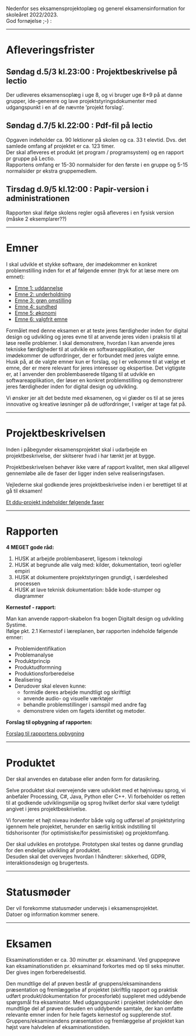 Nedenfor ses eksamensprojektoplæg og generel eksamensinformation for skoleåret 2022/2023.   
God fornøjelse ;-) :

----------------------------------------------------------------------------------------

# Afleveringsfrister

## Søndag d.5/3 kl.23:00 : Projektbeskrivelse på lectio

Der udleveres eksamensoplæg i uge 8, og vi bruger uge 8+9 på at danne grupper, ide-generere og lave projektstyringsdokumenter med udgangspunkt i en af de nævnte ’projekt forslag’.  

## Søndag d.7/5 kl.22:00 : Pdf-fil på lectio

Opgaven indeholder ca. 90 lektioner på skolen og ca. 33 t elevtid. Dvs. det samlede omfang af projektet er ca. 123 timer.         
Der skal afleveres et produkt (et program / programsystem) og en rapport pr gruppe på Lectio.         
Rapportens omfang er 15-30 normalsider for den første i en gruppe og 5-15 normalsider pr ekstra gruppemedlem.     

## Tirsdag d.9/5 kl.12:00 : Papir-version i administrationen  

Rapporten skal ifølge skolens regler også afleveres i en fysisk version (måske 2 eksemplarer??)

----------------------------------------------------------------------------------------

# Emner


I skal udvikle et stykke software, der imødekommer en konkret problemstilling inden for et af følgende emner (tryk for at læse mere om emnet):

- [Emne 1: uddannelse](emne1_uddannelse.md)
- [Emne 2: underholdning](emne2_underholdning.md)
- [Emne 3: grøn omstilling](emne3_klima.md)
- [Emne 4: sundhed](emne4_sundhed.md)
- [Emne 5: økonomi](emne5_money.md)
- [Emne 6: valgfrit emne](emne6_valgfri.md)

Formålet med denne eksamen er at teste jeres færdigheder inden for digital design og udvikling og jeres evne til at anvende jeres viden i praksis til at løse reelle problemer. I skal demonstrere, hvordan I kan anvende jeres tekniske færdigheder til at udvikle en softwareapplikation, der imødekommer de udfordringer, der er forbundet med jeres valgte emne.   
Husk på, at de valgte emner kun er forslag, og I er velkomne til at vælge et emne, der er mere relevant for jeres interesser og ekspertise. Det vigtigste er, at I anvender den problembaserede tilgang til at udvikle en softwareapplikation, der løser en konkret problemstilling og demonstrerer jeres færdigheder inden for digital design og udvikling.   

Vi ønsker jer alt det bedste med eksamenen, og vi glæder os til at se jeres innovative og kreative løsninger på de udfordringer, I vælger at tage fat på.

----------------------------------------------------------------------------------------

# Projektbeskrivelsen

Inden i påbegynder eksamensprojektet skal i udarbejde en projektbeskrivelse, der skitserer hvad i har tænkt jer at bygge.    

Projektbeskrivelsen behøver ikke være af rapport kvalitet, men skal alligevel gennemløbe alle de faser der ligger inden selve realiseringsfasen.    

Vejlederne skal godkende jeres projektbeskrivelse inden i er berettiget til at gå til eksamen!  

<a href="https://digitaltdesignlyngby.github.io/projektarbejdet/Elevversion%20-%20projektarbejdets%20forberedelsesfaser.pdf" target="_blank">Et ddu-projekt indeholder følgende faser</a>

----------------------------------------------------------------------------------------

# Rapporten   

**4 MEGET gode råd:**   

1. HUSK at arbejde problembaseret, ligesom i teknologi
2. HUSK at begrunde alle valg med: kilder, dokumentation, teori og/eller empiri
3. HUSK at  dokumentere projektstyringen grundigt, i særdeleshed processen
4. HUSK at lave teknisk dokumentation: både kode-stumper og diagrammer   

**Kernestof - rapport:**     

Man kan anvende rapport-skabelon fra bogen Digitalt design og udvikling Systime.  
Ifølge pkt. 2.1 Kernestof i læreplanen, bør rapporten indeholde følgende emner:
- Problemidentifikation  
- Problemanalyse  
- Produktprincip  
- Produktudformning  
- Produktionsforberedelse  
- Realisering  
- Derudover skal eleven kunne:
  - formidle deres arbejde mundtligt og skriftligt  
  - anvende audio- og visuelle værktøjer  
  - behandle problemstillinger i samspil med andre fag  
  - demonstrere viden om fagets identitet og metoder.

**Forslag til opbygning af rapporten:**    

<a href="https://digitaltdesignlyngby.github.io/rapport_opbygning.html" target="_blank">Forslag til rapportens opbygning</a>  

----------------------------------------------------------------------------------------

# Produktet

Der skal anvendes en database eller anden form for datasikring.  

Selve produktet skal overvejende være udviklet med et højniveau sprog, vi anbefaler Processing, C#, Java, Python eller C++. Vi forbeholder os retten til at godkende udviklingsmiljø og sprog hvilket derfor skal være tydeligt angivet i jeres projektbeskrivelse.

Vi forventer et højt niveau indenfor både valg og udførsel af projektstyring igennem hele projektet, herunder en særlig kritisk indstilling til tidshorisonter (for optimistiske/for pessimistiske) og projektomfang.  

Der skal udvikles en prototype. Prototypen skal testes og danne grundlag for den endelige udvikling af produktet.  
Desuden skal det overvejes hvordan I håndterer: sikkerhed, GDPR, interaktionsdesign og brugertests.

----------------------------------------------------------------------------------------

# Statusmøder

Der vil forekomme statusmøder undervejs i eksamensprojektet.  
Datoer og information kommer senere.

----------------------------------------------------------------------------------------

# Eksamen

Eksaminationstiden er ca. 30 minutter pr. eksaminand. Ved gruppeprøve kan eksaminationstiden pr. eksaminand forkortes med op til seks minutter. Der gives ingen forberedelsestid.    

Den mundtlige del af prøven består af gruppens/eksaminandens præsentation og fremlæggelse
af projektet (skriftlig rapport og praktisk udført produkt/dokumentation for procesforløb)
suppleret med uddybende spørgsmål fra eksaminator. Med udgangspunkt i projektet indeholder den mundtlige del af prøven desuden en uddybende samtale, der kan omfatte relevante
emner inden for hele fagets kernestof og supplerende stof. Gruppens/eksaminandens præsentation og fremlæggelse af projektet kan højst vare halvdelen af eksaminationstiden.
